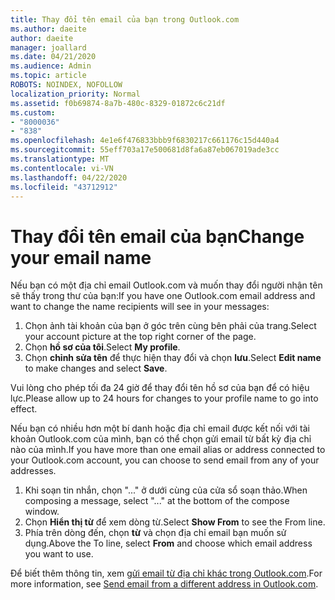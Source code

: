 ```yaml
---
title: Thay đổi tên email của bạn trong Outlook.com
ms.author: daeite
author: daeite
manager: joallard
ms.date: 04/21/2020
ms.audience: Admin
ms.topic: article
ROBOTS: NOINDEX, NOFOLLOW
localization_priority: Normal
ms.assetid: f0b69874-8a7b-480c-8329-01872c6c21df
ms.custom:
- "8000036"
- "838"
ms.openlocfilehash: 4e1e6f476833bbb9f6830217c661176c15d440a4
ms.sourcegitcommit: 55eff703a17e500681d8fa6a87eb067019ade3cc
ms.translationtype: MT
ms.contentlocale: vi-VN
ms.lasthandoff: 04/22/2020
ms.locfileid: "43712912"
---
```

# <a name="change-your-email-name"></a><span data-ttu-id="73a28-102">Thay đổi tên email của bạn</span><span class="sxs-lookup"><span data-stu-id="73a28-102">Change your email name</span></span>

<span data-ttu-id="73a28-103">Nếu bạn có một địa chỉ email Outlook.com và muốn thay đổi người nhận tên sẽ thấy trong thư của bạn:</span><span class="sxs-lookup"><span data-stu-id="73a28-103">If you have one Outlook.com email address and want to change the name recipients will see in your messages:</span></span>
  
1. <span data-ttu-id="73a28-104">Chọn ảnh tài khoản của bạn ở góc trên cùng bên phải của trang.</span><span class="sxs-lookup"><span data-stu-id="73a28-104">Select your account picture at the top right corner of the page.</span></span>
2. <span data-ttu-id="73a28-105">Chọn **hồ sơ của tôi**.</span><span class="sxs-lookup"><span data-stu-id="73a28-105">Select **My profile**.</span></span>
3. <span data-ttu-id="73a28-106">Chọn **chỉnh sửa tên** để thực hiện thay đổi và chọn **lưu**.</span><span class="sxs-lookup"><span data-stu-id="73a28-106">Select **Edit name** to make changes and select **Save**.</span></span>

<span data-ttu-id="73a28-107">Vui lòng cho phép tối đa 24 giờ để thay đổi tên hồ sơ của bạn để có hiệu lực.</span><span class="sxs-lookup"><span data-stu-id="73a28-107">Please allow up to 24 hours for changes to your profile name to go into effect.</span></span>
  
<span data-ttu-id="73a28-108">Nếu bạn có nhiều hơn một bí danh hoặc địa chỉ email được kết nối với tài khoản Outlook.com của mình, bạn có thể chọn gửi email từ bất kỳ địa chỉ nào của mình.</span><span class="sxs-lookup"><span data-stu-id="73a28-108">If you have more than one email alias or address connected to your Outlook.com account, you can choose to send email from any of your addresses.</span></span>
  
1. <span data-ttu-id="73a28-109">Khi soạn tin nhắn, chọn "..." ở dưới cùng của cửa sổ soạn thảo.</span><span class="sxs-lookup"><span data-stu-id="73a28-109">When composing a message, select "..." at the bottom of the compose window.</span></span>
1. <span data-ttu-id="73a28-110">Chọn **Hiển thị từ** để xem dòng từ.</span><span class="sxs-lookup"><span data-stu-id="73a28-110">Select **Show From** to see the From line.</span></span>
1. <span data-ttu-id="73a28-111">Phía trên dòng đến, chọn **từ** và chọn địa chỉ email bạn muốn sử dụng.</span><span class="sxs-lookup"><span data-stu-id="73a28-111">Above the To line, select **From** and choose which email address you want to use.</span></span>

<span data-ttu-id="73a28-112">Để biết thêm thông tin, xem [gửi email từ địa chỉ khác trong Outlook.com](https://support.office.com/article/ccba89cb-141c-4a36-8c56-6d16a8556d2e?wt.mc_id=Office_Outlook_com_Alchemy).</span><span class="sxs-lookup"><span data-stu-id="73a28-112">For more information, see [Send email from a different address in Outlook.com](https://support.office.com/article/ccba89cb-141c-4a36-8c56-6d16a8556d2e?wt.mc_id=Office_Outlook_com_Alchemy).</span></span>